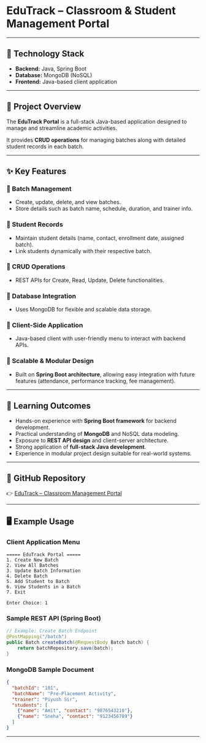 # EduTrack – Classroom & Student Management Portal

---

## 📌 Technology Stack

* **Backend:** Java, Spring Boot
* **Database:** MongoDB (NoSQL)
* **Frontend:** Java-based client application

---

## 📖 Project Overview

The **EduTrack Portal** is a full-stack Java-based application designed to manage and streamline academic activities.

It provides **CRUD operations** for managing batches along with detailed student records in each batch.

---

## ✨ Key Features

### 🔹 Batch Management

* Create, update, delete, and view batches.
* Store details such as batch name, schedule, duration, and trainer info.

### 🔹 Student Records

* Maintain student details (name, contact, enrollment date, assigned batch).
* Link students dynamically with their respective batch.

### 🔹 CRUD Operations

* REST APIs for Create, Read, Update, Delete functionalities.

### 🔹 Database Integration

* Uses MongoDB for flexible and scalable data storage.

### 🔹 Client-Side Application

* Java-based client with user-friendly menu to interact with backend APIs.

### 🔹 Scalable & Modular Design

* Built on **Spring Boot architecture**, allowing easy integration with future features (attendance, performance tracking, fee management).

---

## 🎯 Learning Outcomes

* Hands-on experience with **Spring Boot framework** for backend development.
* Practical understanding of **MongoDB** and NoSQL data modeling.
* Exposure to **REST API design** and client-server architecture.
* Strong application of **full-stack Java development**.
* Experience in modular project design suitable for real-world systems.

---

## 📂 GitHub Repository

👉 [EduTrack – Classroom Management Portal](https://github.com/vaibhavpatilX/EduTrack-Portal)

---

## 🖥️ Example Usage

### Client Application Menu

```
===== EduTrack Portal =====
1. Create New Batch
2. View All Batches
3. Update Batch Information
4. Delete Batch
5. Add Student to Batch
6. View Students in a Batch
7. Exit

Enter Choice: 1
```

### Sample REST API (Spring Boot)

```java
// Example: Create Batch Endpoint
@PostMapping("/batch")
public Batch createBatch(@RequestBody Batch batch) {
    return batchRepository.save(batch);
}
```

### MongoDB Sample Document

```json
{
  "batchId": "101",
  "batchName": "Pre-Placement Activity",
  "trainer": "Piyush Sir",
  "students": [
    {"name": "Amit", "contact": "9876543210"},
    {"name": "Sneha", "contact": "9123456789"}
  ]
}
```

---


